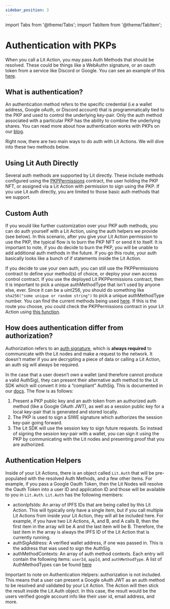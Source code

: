 ```yaml
---
sidebar_position: 3
---
```


import Tabs from '@theme/Tabs';
import TabItem from '@theme/TabItem';

# Authentication with PKPs

When you call a Lit Action, you may pass Auth Methods that should be resolved. These could be things like a WebAuthn signature, or an oauth token from a service like Discord or Google. You can see an example of this [here](https://github.com/LIT-Protocol/js-serverless-function-test/blob/main/js-sdkTests/authContext.js#L32).

## What is authentication?

An authentication method refers to the specific credential (i.e a wallet address, Google oAuth, or Discord account) that is programmatically tied to the PKP and used to control the underlying key-pair. Only the auth method associated with a particular PKP has the ability to combine the underlying shares. You can read more about how authentication works with PKPs on our [blog](https://spark.litprotocol.com/how-authentication-works-with-pkps/).

Right now, there are two main ways to do auth with Lit Actions. We will dive into these two methods below.

## Using Lit Auth Directly

Several auth methods are supported by Lit directly. These include methods configured using the [PKPPermissions](https://github.com/LIT-Protocol/LitNodeContracts/blob/main/contracts/PKPPermissions.sol) contract, the user holding the PKP NFT, or assigned via a Lit Action with permission to sign using the PKP. If you use Lit auth directly, you are limited to those basic auth methods that we support.

## Custom Auth

If you would like further customization over your PKP auth methods, you can do auth yourself with a Lit Action, using the auth helpers we provide (see below). In this scenario, after you give your Lit Action permission to use the PKP, the typical flow is to burn the PKP NFT or send it to itself. It is important to note, if you do decide to burn the PKP, you will be unable to add additional auth methods in the future. If you go this route, your auth basically looks like a bunch of if statements inside the Lit Action.

If you decide to use your own auth, you can still use the PKPPermissions contract to define your method(s) of choice, or deploy your own access control contract. If you use the deployed Lit PKPPermissions contract, then it is important to pick a unique authMethodType that isn't used by anyone else, ever. Since it can be a uint256, you should do something like `sha256("some unique or random string")` to pick a unique authMethodType number. You can find the current methods being used [here](https://github.com/LIT-Protocol/LitNodeContracts/blob/main/contracts/PKPPermissions.sol#L25). If this is the route you choose, you could check the PKPPermissions contract in your Lit Action using [this function](https://github.com/LIT-Protocol/LitNodeContracts/blob/main/contracts/PKPPermissions.sol#L25).

## How does authentication differ from authorization?

Authorization refers to an [auth signature](/SDK/explanation/walletSigs/authSig), which is **always required** to communicate with the Lit nodes and make a request to the network. It doesn't matter if you are decrypting a piece of data or calling a Lit Action, an auth sig will always be required.

In the case that a user doesn’t own a wallet (and therefore cannot produce a valid AuthSig), they can present their alternative auth method to the Lit SDK which will convert it into a “compliant” AuthSig. This is documented in our [docs](/SDK/explanation/walletSigs/sessionSigs#obtaining-session-signatures-when-the-user-doesnt-have-a-wallet). The flow is as follows:

1. Present a PKP public key and an auth token from an authorized auth method (like a Google OAuth JWT), as well as a session public key for a local key-pair that is generated and stored locally.
2. The PKP is used to sign a SIWE signature which authorizes the session key-pair going forward.
3. The Lit SDK will use the session key to sign future requests. So instead of signing the session key-pair with a wallet, you can sign it using the PKP by communicating with the Lit nodes and presenting proof that you are authorized.

## Authentication Helpers

Inside of your Lit Actions, there is an object called `Lit.Auth` that will be pre-populated with the resolved Auth Methods, and a few other items. For example, if you pass a Google Oauth Token, then the Lit Nodes will resolve the Oauth Token into a user ID and application ID and those will be available to you in `Lit.Auth`. `Lit.Auth` has the following members:

- actionIpfsIds: An array of IPFS IDs that are being called by this Lit Action. This will typically only have a single item, but if you call multiple Lit Actions from inside your Lit Action, they will all be included here. For example, if you have two Lit Actions, A, and B, and A calls B, then the first item in the array will be A and the last item will be B. Therefore, the last item in the array is always the IPFS ID of the Lit Action that is currently running.
- authSigAddress: A verified wallet address, if one was passed in. This is the address that was used to sign the AuthSig.
- authMethodContexts: An array of auth method contexts. Each entry will contain the following items: `userId`, `appId`, and `authMethodType`. A list of AuthMethodTypes can be found [here](https://github.com/LIT-Protocol/LitNodeContracts/blob/main/contracts/PKPPermissions.sol#L25)

Important to note on Authentication Helpers: authorization is not included. This means that a user can present a Google oAuth JWT as an auth method to be resolved and validated by your Lit Action. The Action will then stick the result inside the Lit.Auth object. In this case, the result would be the users verified google account info like their user id, email address, and more.
